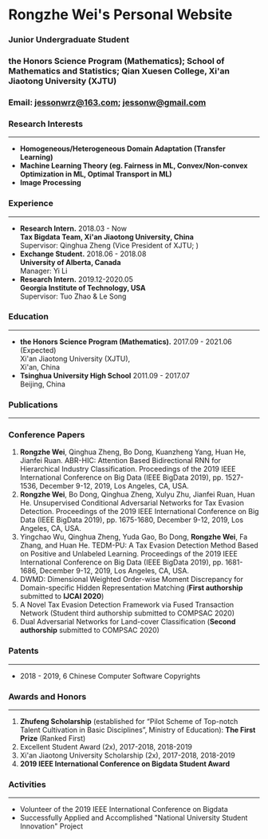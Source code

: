 # Rongzhe Wei's Personal Website

### Junior Undergraduate Student

### the Honors Science Program (Mathematics); School of Mathematics and Statistics; Qian Xuesen College, Xi'an Jiaotong University (XJTU)

### Email: jessonwrz@163.com; jessonw@gmail.com

### Research Interests
***
* **Homogeneous/Heterogeneous Domain Adaptation (Transfer Learning)**
* **Machine Learning Theory (eg. Fairness in ML, Convex/Non-convex Optimization in ML, Optimal Transport in ML)**
* **Image Processing**

### Experience
***
* **Research Intern.** 2018.03 - Now  
**Tax Bigdata Team, Xi'an Jiaotong University, China**  
Supervisor: Qinghua Zheng (Vice President of XJTU; )  
* **Exchange Student.** 2018.06 - 2018.08  
**University of Alberta, Canada**  
Manager: Yi Li  
* **Research Intern.** 2019.12-2020.05  
**Georgia Institute of Technology, USA**  
Supervisor: Tuo Zhao & Le Song

### Education
***
* **the Honors Science Program (Mathematics).** 2017.09 - 2021.06 (Expected)  
Xi'an Jiaotong University (XJTU),  
Xi'an, China
* **Tsinghua University High School** 2011.09 - 2017.07  
Beijing, China

### Publications
***
### Conference Papers
1. **Rongzhe Wei**, Qinghua Zheng, Bo Dong, Kuanzheng Yang, Huan He, Jianfei Ruan. ABR-HIC: Attention Based Bidirectional RNN for Hierarchical Industry Classification. Proceedings of the 2019 IEEE International Conference on Big Data (IEEE BigData 2019), pp. 1527-1536, December 9-12, 2019, Los Angeles, CA, USA.
2. **Rongzhe Wei**, Bo Dong, Qinghua Zheng, Xulyu Zhu, Jianfei Ruan, Huan He. Unsupervised Conditional Adversarial Networks for Tax Evasion Detection. Proceedings of the 2019 IEEE International Conference on Big Data (IEEE BigData 2019), pp. 1675-1680, December 9-12, 2019, Los Angeles, CA, USA.
3. Yingchao Wu, Qinghua Zheng, Yuda Gao, Bo Dong, **Rongzhe Wei**, Fa Zhang, and Huan He. TEDM-PU: A Tax Evasion Detection Method Based on Positive and Unlabeled Learning. Proceedings of the 2019 IEEE International Conference on Big Data (IEEE BigData 2019), pp. 1681-1686, December 9-12, 2019, Los Angeles, CA, USA. 
4. DWMD: Dimensional Weighted Order-wise Moment Discrepancy for Domain-specific Hidden Representation Matching (**First authorship** submitted to **IJCAI 2020**)
5. A Novel Tax Evasion Detection Framework via Fused Transaction Network (Student third authorship submitted to COMPSAC 2020)
6. Dual Adversarial Networks for Land-cover Classification (**Second authorship** submitted to COMPSAC 2020)

### Patents
***
* 2018 - 2019, 6 Chinese Computer Software Copyrights


### Awards and Honors
***
1. **Zhufeng Scholarship** (established for “Pilot Scheme of Top-notch Talent Cultivation in Basic Disciplines”, Ministry of Education): **The First Prize** (Ranked First)
2. Excellent Student Award (2x), 2017-2018, 2018-2019
3. Xi'an Jiaotong University Scholarship (2x), 2017-2018, 2018-2019
4. **2019 IEEE International Conference on Bigdata Student Award**

### Activities
***
* Volunteer of the 2019 IEEE International Conference on Bigdata
* Successfully Applied and Accomplished "National University Student Innovation" Project
